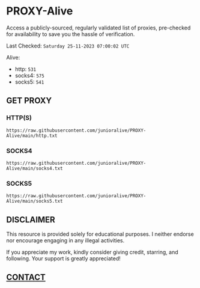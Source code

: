 # PROXY-Alive

Access a publicly-sourced, regularly validated list of proxies, pre-checked for availability to save you the hassle of verification.

Last Checked: `Saturday 25-11-2023 07:00:02 UTC`

Alive:
- http: `531`
- socks4: `575`
- socks5: `541`

## GET PROXY

### HTTP(S)

```https://raw.githubusercontent.com/junioralive/PROXY-Alive/main/http.txt```

### SOCKS4

```https://raw.githubusercontent.com/junioralive/PROXY-Alive/main/socks4.txt```

### SOCKS5

```https://raw.githubusercontent.com/junioralive/PROXY-Alive/main/socks5.txt```

## DISCLAIMER

This resource is provided solely for educational purposes. I neither endorse nor encourage engaging in any illegal activities.

If you appreciate my work, kindly consider giving credit, starring, and following. Your support is greatly appreciated! 

## [CONTACT](https://t.me/TheJuniorAlive)
